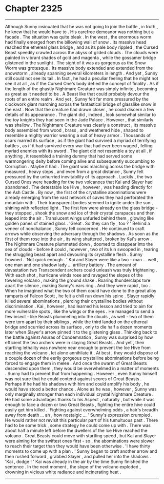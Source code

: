 
# Chapter 2325


---

Although Sunny insinuated that he was not going to join the battle , in truth , he knew that he would have to . His carefree demeanor was nothing but a facade .
The situation was quite bleak .
In the west , the enormous worm had finally emerged from the billowing wall of snow . Its massive head reached the ethereal glass bridge , and as its pale body rippled , the Cursed Beast speedily crawled across the abyss of gilded clouds . The clouds were painted in vibrant shades of gold and magenta , while the gossamer bridge glistened in the sunlight . The sight of it was as gorgeous as the Snow Worm was grotesque .
Its massive body extended and extended from the snowstorm , already spanning several kilometers in length . And yet , Sunny still could not see its tail . In fact , he had a peculiar feeling that he might not see it at all , as if the Cursed One's body defied the concept of finality .
As if the length of the ghastly Nightmare Creature was simply infinite , becoming as great as it needed to be . A Beast like that could probably devour the roots of an entire realm .
And yet , Sunny felt far more pressured by the clockwork giant marching across the fantastical bridge of glasslike snow in the east . Now that the creature had drawn closer , he could discern a few details of its appearance . The giant did , indeed , look somewhat similar to the toy knights they had seen in the Jade Palace . However , that similarly was shallow .
The Nightmare Creature was clearly a construct , its massive body assembled from wood , brass , and weathered hide , shaped to resemble a mighty warrior wearing a suit of heavy armor . Thousands of scars marred its surface , as if the giant had survived a myriad of terrifying battles , as if it had survived every war that had ever been waged , felling myriad enemies with its sword .
The giant did not resemble a toy at all , if anything , it resembled a training dummy that had served some warmongering deity before coming alive and subsequently succumbing to Corruption . Maybe it had .
The giant was marching across the bridge with measured , heavy steps , and even from a great distance , Sunny felt pressured by the unhurried inevitability of its approach . Luckily , the two Cursed Ones were heading for the two volcanoes that Kai and Slayer had abandoned .
The detestable Ice Hive , however , was heading directly for the Ash Castle .
By now , the first of the crystalline abominations were already emerging from the vast network of caves they had perforated the mountain with . Their transparent bodies seemed to ignite under the sun , shining with reflected light . The first few were already on the glass bridge - they stopped , shook the snow and ice of their crystal carapaces and then leaped into the air . Translucent wings unfurled behind them , glowing like golden panes of stained glass .
'Great . So they can fly , too ? '
Behind a veneer of nonchalance , Sunny felt concerned . He continued to craft arrows while observing the adversary through the shadows .
As soon as the first of them rose into the air , its wing shattered , broken by Kai's arrow . The Nightmare Creature plummeted down , doomed to disappear into the sea of clouds - before it could , however , two of its kin swooped in , tearing the struggling beast apart and devouring its crystalline flesh . Sunny frowned .
'Not quick enough . '
Kai and Slayer were like a two - man … well , one man and one shadow lady … artillery battery . The amount of devastation two Transcendent archers could unleash was truly frightening . With each shot , hurricane winds rose and ravaged the slopes of the towering volcano , making the ground shake . Roaring thunderclaps tore apart the silence , making Sunny's ears ring .
And they were rapid , too . When he imagined what the two of them could have done to the great alloy ramparts of Falcon Scott , he felt a chill run down his spine .
Slayer rapidly killed several abominations , piercing their crystalline bodies without discrimination . Kai , however , had learned his lesson and tried to aim for more vulnerable spots , like the wings or the eyes . He managed to send a few insect - like Beasts plummeting into the clouds , as well - two of them were torn apart by their siblings , while the third landed on the ethereal bridge and scurried across its surface , only to die half a dozen moments later when Slayer's arrow pinned it to the glistening glass .
Thinking back to the battle against Asuras of Condemnation , Sunny was surprised by how efficient the two archers were in slaying Great Beasts . And yet , their startling lethality was nowhere near enough to prevent the Ice Hive from reaching the volcano , let alone annihilate it . At best , they would dispose of a couple dozen of the eerily gorgeous crystalline abominations before being forced to engage them in melee .
And once the swarm of Great Beasts descended upon them , they would be overwhelmed in a matter of moments .
Sunny had to prevent that from happening . However , even Sunny himself was not sure that he could contend against scores of Great Beasts . Perhaps if he had his shadows with him and could amplify his body , he would have stood a better chance .
Alone as he was , however , Sunny was only marginally stronger than each individual crystal Nightmare Creature . He had some advantages thanks to his Aspect , naturally , but while it was enough to face a dozen or two Great Beasts , fighting the entire hive could easily get him killed .
'Fighting against overwhelming odds , a hair's breadth away from death … ah , how nostalgic … '
Sunny's expression crumpled . He would rather not revisit this particular part of his tumultuous past . There had to be some trick , some strategy he could come up with .
There was about half a minute left before the dwellers of the Ice Hive reached the volcano . Great Beasts could move with startling speed , but Kai and Slayer were aiming for the swiftest ones first - so , the abominations were slower to reach their target than they would have been otherwise .
'I have thirty moments to come up with a plan . '
Sunny began to craft another arrow and then rushed forward , grabbed Slayer , and pulled her into the shadows .
'Kai , dodge ! '
Kai was already in the air by the time Sunny finished the sentence . In the next moment , the slope of the volcano exploded , drowning in vicious white radiance and incinerating heat .

---

